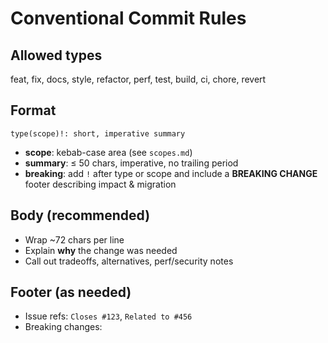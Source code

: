 # Conventional Commit Rules

## Allowed types

feat, fix, docs, style, refactor, perf, test, build, ci, chore, revert

## Format

`type(scope)!: short, imperative summary`

- **scope**: kebab-case area (see `scopes.md`)
- **summary**: ≤ 50 chars, imperative, no trailing period
- **breaking**: add `!` after type or scope and include a
  **BREAKING CHANGE** footer describing impact & migration

## Body (recommended)

- Wrap ~72 chars per line
- Explain **why** the change was needed
- Call out tradeoffs, alternatives, perf/security notes

## Footer (as needed)

- Issue refs: `Closes #123`, `Related to #456`
- Breaking changes:
